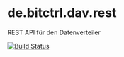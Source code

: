 # de.bitctrl.dav.rest

REST API für den Datenverteiler

[![Build Status](https://travis-ci.org/bitctrl/de.bitctrl.dav.rest.svg?branch=master)](https://travis-ci.org/bitctrl/de.bitctrl.dav.rest)
